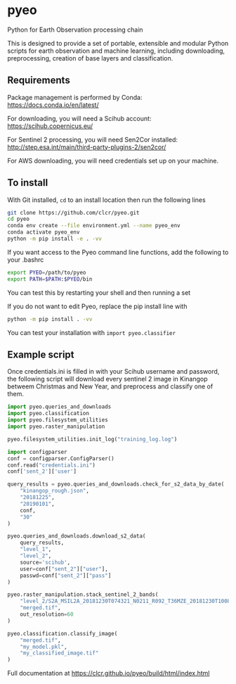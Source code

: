 # pyeo
Python for Earth Observation processing chain

This is designed to provide a set of portable, extensible and modular Python scripts for earth observation and machine learning,
including downloading, preprocessing, creation of base layers and classification.

## Requirements
Package management is performed by Conda: https://docs.conda.io/en/latest/

For downloading, you will need a Scihub account: https://scihub.copernicus.eu/

For Sentinel 2 processing, you will need Sen2Cor installed: http://step.esa.int/main/third-party-plugins-2/sen2cor/

For AWS downloading, you will need credentials set up on your machine.

## To install

With Git installed, `cd` to an install location then run the following lines

```bash
git clone https://github.com/clcr/pyeo.git
cd pyeo
conda env create --file environment.yml --name pyeo_env
conda activate pyeo_env
python -m pip install -e . -vv
```
If you want access to the Pyeo command line functions, add the following to your .bashrc

```bash
export PYEO=/path/to/pyeo
export PATH=$PATH:$PYEO/bin
```
You can test this by restarting your shell and then running a set 

If you do not want to edit Pyeo, replace the pip install line with

```bash
python -m pip install . -vv
```

You can test your installation with
`import pyeo.classifier`

## Example script

Once credentials.ini is filled in with your Scihub username and password, the following script will download every sentinel 2 image in Kinangop betweem Christmas and New Year, and preprocess and classify one of them.

```python
import pyeo.queries_and_downloads
import pyeo.classification
import pyeo.filesystem_utilities
import pyeo.raster_manipulation

pyeo.filesystem_utilities.init_log("training_log.log")

import configparser
conf = configparser.ConfigParser()
conf.read("credentials.ini")
conf['sent_2']['user']

query_results = pyeo.queries_and_downloads.check_for_s2_data_by_date(
    "kinangop_rough.json",
    "20181225",
    "20190101",
    conf,
    "30"
)

pyeo.queries_and_downloads.download_s2_data(
    query_results,
    "level_1",
    "level_2",
    source='scihub',
    user=conf["sent_2"]["user"],
    passwd=conf["sent_2"]["pass"]
)

pyeo.raster_manipulation.stack_sentinel_2_bands(
    "level_2/S2A_MSIL2A_20181230T074321_N0211_R092_T36MZE_20181230T100827.SAFE",
    "merged.tif",
    out_resolution=60
)

pyeo.classification.classify_image(
    "merged.tif",
    "my_model.pkl",
    "my_classified_image.tif"
)
```

Full documentation at https://clcr.github.io/pyeo/build/html/index.html
